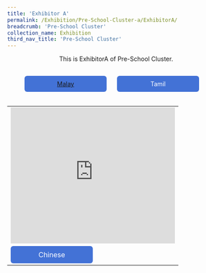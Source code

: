 ```yaml
---
title: 'Exhibitor A'
permalink: /Exhibition/Pre-School-Cluster-a/ExhibitorA/
breadcrumb: 'Pre-School Cluster'
collection_name: Exhibition
third_nav_title: 'Pre-School Cluster'
---
```


<div style="margin-top:auto;margin-bottom:auto;text-align:center;">
This is ExhibitorA of Pre-School Cluster.<br/><br/>

 <a href="/Exhibition/Pre-School-Cluster-b/ExhibitorB/"><div style="display:inline-block;padding: 10px 20px;text-align:center;text-decoration:none;color:#ffffff;background-color:#4372d6;border-radius:6px;outline:none;cursor:pointer;margin-right: 20px;width: 150px;">Malay</div></a>
 <a href="/Exhibition/Pre-School-Cluster-b/ExhibitorB/"><div style="display:inline-block;padding: 10px 20px;text-align:center;text-decoration:none;color:#ffffff;background-color:#4372d6;border-radius:6px;outline:none;cursor:pointer;margin-right: 20px;width: 150px;">Tamil</div></a><br/><br/>
<table border="0">
  <tr>
    <td>
      <iframe width="380" height="315" src="https://www.youtube.com/watch?v=HaYA7TAnaMw" frameborder="0" allow="accelerometer; autoplay; encrypted-media; gyroscope; picture-in-picture" allowfullscreen name="iframe1" style="border:none;"></iframe>
    </td>
   </tr>
  <tr>
   <td>
    <a href="#" target="iframe1"><div style="display:inline-block;padding: 10px 20px;text-align:center;text-decoration:none;color:#ffffff;background-color:#4372d6;border-radius:6px;outline:none;cursor:pointer;margin-right: 20px;width: 150px;">Chinese</div></a>
   </td>
 </tr>
</table>
</div>
